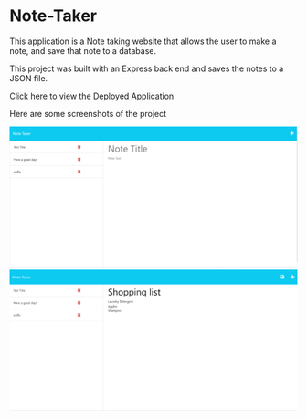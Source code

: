 # Note-Taker

This application is a Note taking website that allows the user to make a note, and save that note to a database.

This project was built with an Express back end and saves the notes to a JSON file.

[Click here to view the Deployed Application](https://brennancoats-notetaker.herokuapp.com/)

Here are some screenshots of the project 

![image ](./images/challenge11pic1.png)
![image ](./images/challenge11pic2.png)
